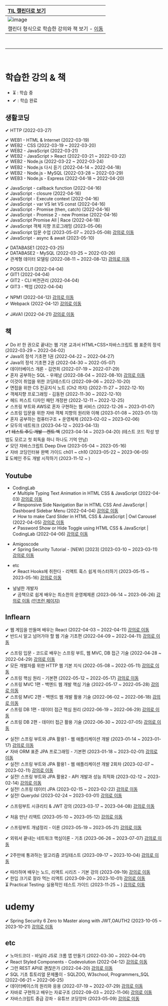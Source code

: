 |[TIL 캘린더로 보기](https://physickskim.github.io/TIL-Calendar/)|
|:---|
|![image](https://user-images.githubusercontent.com/101965836/236668226-42a0ac54-bc70-4acf-a982-ff541c3b3252.png)|
|캘린더 형식으로 학습한 강의와 책 보기 - [이동](https://physickskim.github.io/TIL-Calendar/)|  
 
<br>  

---

<br>  

# 학습한 강의 & 책   
  
- ⏳ : 학습 중
- ✔ : 학습 완료
  
## 생활코딩

<area>✔ HTTP (2022-03-27)</area>

<area>✔ WEB1 - HTML & Internet (2022-03-19)</area>    
<area>✔ WEB2 - CSS (2022-03-19 ~ 2022-03-20)</area>   
<area>✔ WEB2 - JavaScript (2022-03-21)</area>    
<area>✔ WEB2 - JavaScript > React (2022-03-21 ~ 2022-03-22)</area>   
<area>✔ WEB2 - Node.js (2022-03-22 ~ 2022-03-24)</area>    
<area>✔ WEB2 - Node.js 다시 듣기 (2022-04-14 ~ 2022-04-18)</area>    
<area>✔ WEB2 - Node.js - MySQL (2022-03-28 ~ 2022-03-29)</area>  
<area>✔ WEB3 - Node.js - Express (2022-04-18 ~ 2022-04-20)</area>  
  
<area>✔ JavaScript - callback function (2022-04-16)</area>  
<area>✔ JavaScript - closure (2022-04-16)</area>  
<area>✔ JavaScript - Execute context (2022-04-16)</area>  
<area>✔ JavaScript - var VS let VS const (2022-04-16)</area>   
<area>✔ JavaScript - Promise (then, catch) (2022-04-16)</area>   
<area>✔ JavaScript - Promise 2 - new Promise (2022-04-16)</area>   
<area>✔ JavaScript Promise All | Race (2022-04-18)</area>  
<area>✔ JavaScript 객체 지향 프로그래밍 (2023-05-06)</area>  
<area>✔ JavaScript 입문 수업 (2023-05-07 ~ 2023-05-08)</area> [강의로 이동](https://www.youtube.com/playlist?list=PLuHgQVnccGMA4uSig3hCjl7wTDeyIeZVU)  
<area>✔ JavaScript - async & await (2023-05-10)</area>  
   
<area>✔ DATABASE1 (2022-03-25)</area>  
<area>✔ DATABASE2 - MySQL (2022-03-25 ~ 2022-03-26)</area>  
<area>✔ 관계형 데이터 모델링 (2022-08-11 ~ 2022-08-12)</area> [강의로 이동](https://www.youtube.com/playlist?list=PLuHgQVnccGMDF6rHsY9qMuJMd295Yk4sa)  
  
<area>✔ POSIX CLI1 (2022-04-04)</area>  
<area>✔ GIT1 (2022-04-04)</area>  
<area>✔ GIT2 - CLI 버전관리 (2022-04-04)</area>  
<area>✔ GIT3 - 백업 (2022-04-04)</area>  
  
<area>✔ NPM1 (2022-04-12)</area> [강의로 이동](https://opentutorials.org/module/4044)    
<area>✔ Webpack (2022-04-12)</area> [강의로 이동](https://opentutorials.org/module/4566)         
  
<area>✔ JAVA1 (2022-04-21)</area> [강의로 이동](https://opentutorials.org/module/4294)
  
## 책

<area>✔ Do it! 한 권으로 끝내는 웹 기본 교과서 HTML+CSS+자바스크립트 웹 표준의 정석 (2022-03-29 ~ 2022-04-02)</area>  
<area>✔ Java의 정석 기초편 1권 (2022-04-22 ~ 2022-04-27)</area>  
<area>✔ Java의 정석 기초편 2권 (2022-04-30 ~ 2022-05-07)</area>  
<area>✔ 데이터베이스 개론 - 김연희 (2022-07-19 ~ 2022-07-29)</area>  
<area>✔ 혼자 공부하는 SQL - 우재남 (2022-08-04 ~ 2022-08-10)</area> [강의로 이동](https://www.youtube.com/playlist?list=PLVsNizTWUw7GCfy5RH27cQL5MeKYnl8Pm)   
<area>✔ 이것이 취업을 위한 코딩테스트다 (2022-09-06 ~ 2022-10-20)</area>  
<area>✔ 면접을 위한 CS 전공지식 노트 (Ch2 까지) (2022-11-27 ~ 2022-12-10)</area>  
<area>✔ 객체지향 프로그래밍 - 김동현 (2022-11-30 ~ 2022-12-10)</area>  
<area>✔ 헤드 퍼스트 디자인 패턴 개정판 (2022-12-11 ~ 2022-12-25)</area>  
<area>✔ 스프링 부트와 AWS로 혼자 구현하는 웹 서비스 (2022-12-26 ~ 2023-01-07)</area>   
<area>✔ 스프링 입문을 위한 자바 객체 지향의 원리와 이해 (2023-01-08 ~ 2023-01-13)</area>    
<area>✔ 혼자 공부하는 컴퓨터구조 + 운영체제 (2023-02-02 ~ 2023-02-06)</area>   
<area>✔ 모두의 네트워크 (2023-04-12 ~ 2023-04-13)</area>   
✔❗ ~~테스트 주도 개발 - 켄트 벡~~ (2023-04-14 ~ 2023-04-20)  (테스트 코드 작성 방법도 모르고 첫 회독을 하니 하나도 기억 안남)     
<area>✔ 모던 자바스크립트 Deep Dive (2023-05-04 ~ 2023-05-16)</area>   
<area>✔ 자바 코딩인터뷰 완벽 가이드 ch01 ~ ch10 (2023-05-22 ~ 2023-06-05)</area>   
<area>⏳ 도메인 주도 개발 시작하기 (2023-11-12 ~ )</area>   
     
## Youtube  
- CodingLab  
<area>✔ Multiple Typing Text Animation in HTML CSS & JavaScript (2022-04-03)</area> [강의로 이동](https://www.youtube.com/watch?v=nxoHR9lltK0&list=PLImJ3umGjxdAuARwziklrT2QEELizOMtr&index=31)  
<area>✔ Responsive Side Navigation Bar in HTML CSS And JavaScript | Dashboard Sidebar Menu (2022-04-04)</area> [강의로 이동](https://www.youtube.com/watch?v=wEfaoAa99XY)   
<area>✔ How to make Card Slider in HTML CSS & JavaScript | Owl Carousel (2022-04-05)</area> [강의로 이동](https://www.youtube.com/watch?v=BKKcGb80MOs)   
<area>✔ Password Show or Hide Toggle using HTML CSS & JavaScript | CodingLab (2022-04-06)</area> [강의로 이동](https://www.youtube.com/watch?v=aIff0nalld0)    
  
- Amigoscode  
<area>✔ Spring Security Tutorial - [NEW] [2023] (2023-03-10 ~ 2023-03-11)</area> [강의로 이동](https://www.youtube.com/watch?v=b9O9NI-RJ3o)   
  
- etc  
<area>✔ React Hooks에 취한다 - 리액트 훅스 쉽게 마스터하기 (2023-05-15 ~ 2023-05-16)</area> [강의로 이동](https://www.youtube.com/playlist?list=PLZ5oZ2KmQEYjwhSxjB_74PoU6pmFzgVMO)  
  
- 널널한 개발자  
<area>✔ 곰책으로 쉽게 배우는 최소한의 운영체제론 (2023-06-14 ~ 2023-06-26)</area> [강의로 이동](https://www.youtube.com/watch?v=nJ_lP8Iw05Y&list=PLXvgR_grOs1DGFOeD792kHlRml0PhCe9l&index=3) [(인프런 페이지)](https://www.inflearn.com/course/%EA%B3%B0%EC%B1%85-%EC%89%BD%EA%B2%8C-%EB%B0%B0%EC%9A%B0%EB%8A%94-%EC%9A%B4%EC%98%81%EC%B2%B4%EC%A0%9C)   
  
  
## Inflearn 
<area>✔ 웹 게임을 만들며 배우는 React (2022-04-03 ~ 2022-04-11)</area> [강의로 이동](https://www.inflearn.com/course/web-game-react)  
<area>✔ 반드시 알고 넘어가야 할 웹 기술 기초편 (2022-04-09 ~ 2022-04-11)</area> [강의로 이동](https://www.inflearn.com/course/%EC%9B%B9-%EA%B8%B0%EC%88%A0-%EA%B8%B0%EC%B4%88)   
  
<area>✔ 스프링 입문 - 코드로 배우는 스프링 부트, 웹 MVC, DB 접근 기술 (2022-04-28 ~ 2022-04-29)</area> [강의로 이동](https://www.inflearn.com/course/%EC%8A%A4%ED%94%84%EB%A7%81-%EC%9E%85%EB%AC%B8-%EC%8A%A4%ED%94%84%EB%A7%81%EB%B6%80%ED%8A%B8)   
<area>✔ 모든 개발자를 위한 HTTP 웹 기본 지식 (2022-05-08 ~ 2022-05-11)</area> [강의로 이동](https://www.inflearn.com/course/http-%EC%9B%B9-%EB%84%A4%ED%8A%B8%EC%9B%8C%ED%81%AC)  
<area>✔ 스프링 핵심 원리 - 기본편 (2022-05-12 ~ 2022-05-17)</area> [강의로 이동](https://www.inflearn.com/course/%EC%8A%A4%ED%94%84%EB%A7%81-%ED%95%B5%EC%8B%AC-%EC%9B%90%EB%A6%AC-%EA%B8%B0%EB%B3%B8%ED%8E%B8)   
<area>✔ 스프링 MVC 1편 - 백엔드 웹 개발 핵심 기술 (2022-05-17 ~ 2022-05-28)</area> [강의로 이동](https://www.inflearn.com/course/%EC%8A%A4%ED%94%84%EB%A7%81-mvc-1)   
<area>✔ 스프링 MVC 2편 - 백엔드 웹 개발 활용 기술 (2022-06-02 ~ 2022-06-18)</area> [강의로 이동](https://www.inflearn.com/course/%EC%8A%A4%ED%94%84%EB%A7%81-mvc-2)  
<area>✔ 스프링 DB 1편 - 데이터 접근 핵심 원리 (2022-06-19 ~ 2022-06-29)</area> [강의로 이동](https://www.inflearn.com/course/%EC%8A%A4%ED%94%84%EB%A7%81-db-1)   
<area>✔ 스프링 DB 2편 - 데이터 접근 활용 기술 (2022-06-30 ~ 2022-07-05)</area> [강의로 이동](https://www.inflearn.com/course/%EC%8A%A4%ED%94%84%EB%A7%81-db-2)  
    
<area>✔ 실전! 스프링 부트와 JPA 활용1 - 웹 애플리케이션 개발 (2023-01-14 ~ 2023-01-17)</area> [강의로 이동](https://www.inflearn.com/course/%EC%8A%A4%ED%94%84%EB%A7%81%EB%B6%80%ED%8A%B8-JPA-%ED%99%9C%EC%9A%A9-1)  
<area>✔ 자바 ORM 표준 JPA 프로그래밍 - 기본편 (2023-01-18 ~ 2023-02-01)</area> [강의로 이동](https://www.inflearn.com/course/ORM-JPA-Basic/dashboard)  
<area>✔ 실전! 스프링 부트와 JPA 활용1 - 웹 애플리케이션 개발 2회차 (2023-02-07 ~ 2023-02-11)</area> [강의로 이동](https://www.inflearn.com/course/%EC%8A%A4%ED%94%84%EB%A7%81%EB%B6%80%ED%8A%B8-JPA-%ED%99%9C%EC%9A%A9-1)    
<area>✔ 실전! 스프링 부트와 JPA 활용2 - API 개발과 성능 최적화 (2023-02-12 ~ 2023-02-14)</area> [강의로 이동](https://www.inflearn.com/course/%EC%8A%A4%ED%94%84%EB%A7%81%EB%B6%80%ED%8A%B8-JPA-API%EA%B0%9C%EB%B0%9C-%EC%84%B1%EB%8A%A5%EC%B5%9C%EC%A0%81%ED%99%94/dashboard)   
<area>✔ 실전! 스프링 데이터 JPA (2023-02-15 ~ 2023-02-22)</area> [강의로 이동](https://www.inflearn.com/course/%EC%8A%A4%ED%94%84%EB%A7%81-%EB%8D%B0%EC%9D%B4%ED%84%B0-JPA-%EC%8B%A4%EC%A0%84/dashboard)   
<area>✔ 실전! Querydsl (2023-02-24 ~ 2023-03-01)</area> [강의로 이동](https://www.inflearn.com/course/querydsl-%EC%8B%A4%EC%A0%84/dashboard)   
   
<area>✔ 스프링부트 시큐리티 & JWT 강의 (2023-03-17 ~ 2023-04-08)</area> [강의로 이동](https://www.inflearn.com/course/%EC%8A%A4%ED%94%84%EB%A7%81%EB%B6%80%ED%8A%B8-%EC%8B%9C%ED%81%90%EB%A6%AC%ED%8B%B0)   
   
<area>✔ 처음 만난 리액트 (2023-05-10 ~ 2023-05-12)</area> [강의로 이동](https://www.inflearn.com/course/%EC%B2%98%EC%9D%8C-%EB%A7%8C%EB%82%9C-%EB%A6%AC%EC%95%A1%ED%8A%B8)      
  
<area>✔ 스프링부트 개념정리 - 이론 (2023-05-19 ~ 2023-05-21)</area> [강의로 이동](https://www.inflearn.com/course/%EC%8A%A4%ED%94%84%EB%A7%81%EB%B6%80%ED%8A%B8-%EA%B0%9C%EB%85%90%EC%A0%95%EB%A6%AC/dashboard)    
  
<area>✔ 외워서 끝내는 네트워크 핵심이론 - 기초 (2023-06-26 ~ 2023-07-07)</area> [강의로 이동](https://www.inflearn.com/course/%EB%84%A4%ED%8A%B8%EC%9B%8C%ED%81%AC-%ED%95%B5%EC%8B%AC%EC%9D%B4%EB%A1%A0-%EA%B8%B0%EC%B4%88/dashboard)  
  
<area>✔ 2주만에 통과하는 알고리즘 코딩테스트 (2023-09-17 ~ 2023-10-04)</area> [강의로 이동](https://www.inflearn.com/course/2%EC%A3%BC%EB%A7%8C%EC%97%90-%ED%86%B5%EA%B3%BC%ED%95%98%EB%8A%94-%EC%95%8C%EA%B3%A0%EB%A6%AC%EC%A6%98-%EC%BD%94%EB%94%A9%ED%85%8C%EC%8A%A4%ED%8A%B8/dashboard)   
   
<area>✔ 따라하며 배우는 노드, 리액트 시리즈 - 기본 강의 (2023-09-19)</area> [강의로 이동](https://www.inflearn.com/course/%EB%94%B0%EB%9D%BC%ED%95%98%EB%A9%B0-%EB%B0%B0%EC%9A%B0%EB%8A%94-%EB%85%B8%EB%93%9C-%EB%A6%AC%EC%95%A1%ED%8A%B8-%EA%B8%B0%EB%B3%B8#)   
<area>✔ 한입 크기로 잘라 먹는 리액트 (2023-09-20 ~ 2023-10-01)</area> [강의로 이동](https://www.inflearn.com/course/%ED%95%9C%EC%9E%85-%EB%A6%AC%EC%95%A1%ED%8A%B8/dashboard)   
<area>⏳ Practical Testing: 실용적인 테스트 가이드 (2023-11-25 ~ )</area> [강의로 이동](https://www.inflearn.com/course/practical-testing-%EC%8B%A4%EC%9A%A9%EC%A0%81%EC%9D%B8-%ED%85%8C%EC%8A%A4%ED%8A%B8-%EA%B0%80%EC%9D%B4%EB%93%9C/dashboard)  

# udemy 
<area>✔ Spring Security 6 Zero to Master along with JWT,OAUTH2 (2023-10-05 ~ 2023-10-21)</area> [강의로 이동](https://www.udemy.com/course/spring-security-zero-to-master/) 
   
## etc
<area>✔ 노마드코더 - 바닐라 JS로 크롬 앱 만들기 (2022-03-30 ~ 2022-04-01)</area>   
<area>✔ React Styled Components - Codevolution (2022-04-12)</area> [강의로 이동](https://www.youtube.com/playlist?list=PLC3y8-rFHvwgu-G08-7ovbN9EyhF_cltM)  
<area>✔ 그런 REST API로 괜찮은가 (2022-04-20)</area> [강의로 이동](https://www.youtube.com/watch?v=RP_f5dMoHFc)  
<area>✔ SQL 기초 튜토리얼 문제풀이 - SQLZOO, W3school, Programmers_SQL (2022-06-21 ~ 2022-06-25)</area>  
<area>✔ 데이터베이스의 원리와 응용 (2022-07-19 ~ 2022-07-29)</area> [강의로 이동](http://www.kocw.net/home/search/kemView.do?kemId=1163794)   
<area>✔ 자바로 구현하고 배우는 자료구조 (2022-09-03 ~ 2022-11-06)</area> [강의로 이동](https://www.boostcourse.org/cs204/joinLectures/145114)  
<area>✔ 자바스크립트 중급 강좌 - 유튜브 코딩앙마 (2023-05-09)</area> [강의로 이동](https://www.youtube.com/watch?v=4_WLS9Lj6n4)  
